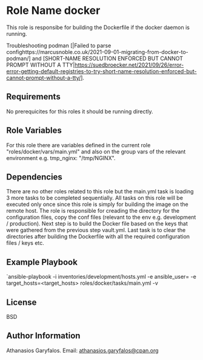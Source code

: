 Role Name docker
================

This role is responsibe for building the Dockerfile if the docker daemon is running.

Troubleshooting podman [|Failed to parse confighttps://marcusnoble.co.uk/2021-09-01-migrating-from-docker-to-podman/] and [SHORT-NAME RESOLUTION ENFORCED BUT CANNOT PROMPT WITHOUT A TTY|https://suedbroecker.net/2021/09/26/error-error-getting-default-registries-to-try-short-name-resolution-enforced-but-cannot-prompt-without-a-tty/].

Requirements
------------

No prerequicites for this roles it should be running directly.

Role Variables
--------------

For this role there are variables defined in the current role "roles/docker/vars/main.yml" and also on the group vars of the relevant environment e.g. tmp_nginx: "/tmp/NGINX".

Dependencies
------------

There are no other roles related to this role but the main.yml task is loading 3 more tasks to be completed sequentially. All tasks on this role will be executed only once since this role is simply for building the image on the remote host. The role is responsible for creading the directory for the configuration files, copy the conf files (relevant to the env e.g. development / production). Next step is to build the Docker file based on the keys that were gathered from the previous step vault.yml. Last task is to clear the directories after building the Dockerfile with all the required configuration files / keys etc.

Example Playbook
----------------

`ansible-playbook -i inventories/development/hosts.yml -e ansible_user=<username> -e target_hosts=<target_hosts> roles/docker/tasks/main.yml -v

License
-------

BSD

Author Information
------------------

Athanasios Garyfalos. Email: athanasios.garyfalos@cpan.org
